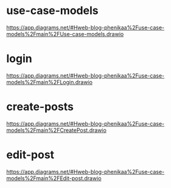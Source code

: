 # use-case-models
https://app.diagrams.net/#Hweb-blog-phenikaa%2Fuse-case-models%2Fmain%2FUse-case-models.drawio
# login
https://app.diagrams.net/#Hweb-blog-phenikaa%2Fuse-case-models%2Fmain%2FLogin.drawio
# create-posts
https://app.diagrams.net/#Hweb-blog-phenikaa%2Fuse-case-models%2Fmain%2FCreatePost.drawio
# edit-post
https://app.diagrams.net/#Hweb-blog-phenikaa%2Fuse-case-models%2Fmain%2FEdit-post.drawio
